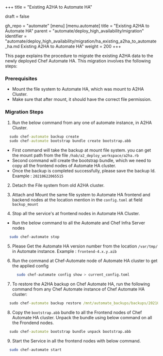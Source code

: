+++
title = "Existing A2HA to Automate HA"

draft = false

gh_repo = "automate"
[menu]
  [menu.automate]
    title = "Existing A2HA to Automate HA"
    parent = "automate/deploy_high_availability/migration"
    identifier = "automate/deploy_high_availability/migration/ha_existing_a2ha_to_automate_ha.md Existing A2HA to Automate HA"
    weight = 200
+++

This page explains the procedure to migrate the existing A2HA data to the newly deployed Chef Automate HA. This migration involves the following steps:

### Prerequisites

-   Mount the file system to Automate HA, which was mount to A2HA Cluster.
-   Make sure that after mount, it should have the correct file permission.

### Migration Steps

1. Run the below command from any one of automate instance, in A2HA Cluster.

```cmd
  sudo chef-automate backup create
  sudo chef-automate bootstrap bundle create bootstrap.abb
```

-   First command will take the backup at mount file system. you can get the mount path from the file `/hab/a2_deploy_workspace/a2ha.rb`
-   Second command will create the bootstrap bundle, which we need to copy all the frontend nodes of Automate HA cluster.
-   Once the backup is completed successfully, please save the backup Id. Example : `20210622065515`

2. Detach the File system from old A2HA cluster.

3. Attach and Mount the same file system to Automate HA frontend and backend nodes at the location mention in the `config.toml` at field `backup_mount`

4. Stop all the service's at frontend nodes in Automate HA Cluster.

-   Run the below command to all the Automate and Chef Infra Server nodes

```bash
  sudo chef-automate stop
```

5. Please Get the Automate HA version number from the location `/var/tmp/` in Automate instance. Example : `frontend-4.x.y.aib`

6. Run the command at Chef-Automate node of Automate HA cluster to get the applied config

    ```bash
      sudo chef-automate config show > current_config.toml
    ```

7. To restore the A2HA backup on Chef Automate HA, run the following command from any Chef Automate instance of Chef Automate HA cluster:

```cmd
  sudo chef-automate backup restore /mnt/automate_backups/backups/20210622065515/ --patch-config current_config.toml --airgap-bundle /var/tmp/frontend-4.x.y.aib --skip-preflight
```

8. Copy the `bootstrap.abb` bundle to all the Frontend nodes of Chef Automate HA cluster. Unpack the bundle using below command on all the Frondend nodes.

```cmd
  sudo chef-automate bootstrap bundle unpack bootstrap.abb
```

9. Start the Service in all the frontend nodes with below command.

```bash
  sudo chef-automate start
```
